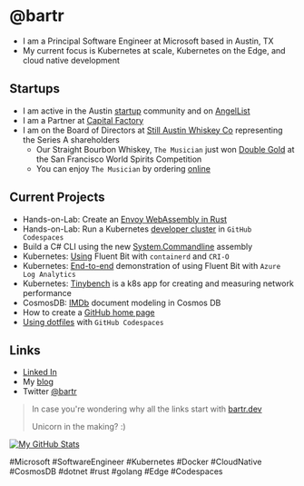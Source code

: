 # @bartr

- I am a Principal Software Engineer at Microsoft based in Austin, TX
- My current focus is Kubernetes at scale, Kubernetes on the Edge, and cloud native development

## Startups

- I am active in the Austin [startup](https://bartr.dev/cf) community and on [AngelList](https://bartr.dev/angellist)
- I am a Partner at [Capital Factory](https://bartr.dev/cf)
- I am on the Board of Directors at [Still Austin Whiskey Co](https://bartr.dev/still) representing the Series A shareholders
  - Our Straight Bourbon Whiskey, `The Musician` just won [Double Gold](https://bartr.dev/gold) at the San Francisco World Spirits Competition
  - You can enjoy `The Musician` by ordering [online](https://bartr.dev/shop)

## Current Projects

- Hands-on-Lab: Create an [Envoy WebAssembly in Rust](https://bartr.dev/wasm)
- Hands-on-Lab: Run a Kubernetes [developer cluster](https://bartr.dev/kcs) in `GitHub Codespaces`
- Build a C# CLI using the new [System.Commandline](https://bartr.dev/scl) assembly
- Kubernetes: [Using](https://bartr.dev/blog/fb-cri) Fluent Bit with `containerd` and `CRI-O`
- Kubernetes: [End-to-end](https://bartr.dev/blog/fbla) demonstration of using Fluent Bit with `Azure Log Analytics`
- Kubernetes: [Tinybench](https://bartr.dev/tinybench) is a k8s app for creating and measuring network performance
- CosmosDB: [IMDb](https://bartr.dev/blog/imdb) document modeling in Cosmos DB
- How to create a [GitHub home page](https://bartr.dev/gh-home)
- [Using dotfiles](https://bartr.dev/dotfiles) with `GitHub Codespaces`

## Links

- [Linked In](https://bartr.dev/linkedin)
- My [blog](https://bartr.dev/blog)
- Twitter [@bartr](https://bartr.dev/twitter)

> In case you're wondering why all the links start with [bartr.dev](https://bartr.dev/blog/tech)
>
> Unicorn in the making? :)

[![My GitHub Stats](https://github-readme-stats.vercel.app/api?include_all_commits=true&count_private=true&username=bartr)](https://github.com/bartr/bartr)

#Microsoft #SoftwareEngineer #Kubernetes #Docker #CloudNative #CosmosDB #dotnet #rust #golang #Edge #Codespaces
